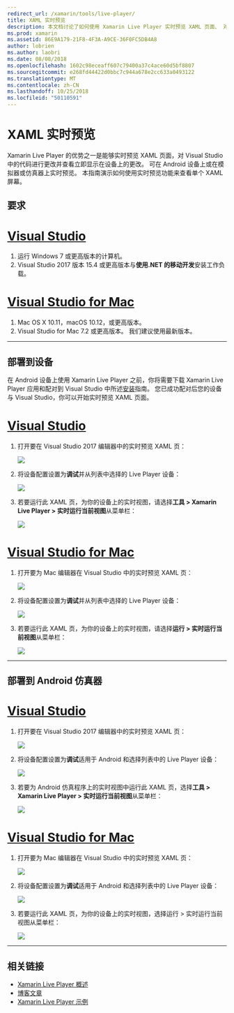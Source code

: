 ```yaml
---
redirect_url: /xamarin/tools/live-player/
title: XAML 实时预览
description: 本文档讨论了如何使用 Xamarin Live Player 实时预览 XAML 页面、 对 XAML，进行更改并查看立即出现在设备上的更改。
ms.prod: xamarin
ms.assetid: 86E9A179-21F8-4F3A-A9CE-36F0FC5DB4A8
author: lobrien
ms.author: laobri
ms.date: 08/08/2018
ms.openlocfilehash: 1602c98eceaff607c79400a37c4ace60d5bf8807
ms.sourcegitcommit: e268fd44422d0bbc7c944a678e2cc633a0493122
ms.translationtype: MT
ms.contentlocale: zh-CN
ms.lasthandoff: 10/25/2018
ms.locfileid: "50110591"
---
```

# <a name="xaml-live-previewing"></a>XAML 实时预览

Xamarin Live Player 的优势之一是能够实时预览 XAML 页面，对 Visual Studio 中的代码进行更改并查看立即显示在设备上的更改。 可在 Android 设备上或在模拟器或仿真器上实时预览。 本指南演示如何使用实时预览功能来查看单个 XAML 屏幕。

## <a name="requirements"></a>要求

# <a name="visual-studiotabwindows"></a>[Visual Studio](#tab/windows)

1. 运行 Windows 7 或更高版本的计算机。
2. Visual Studio 2017 版本 15.4 或更高版本与**使用.NET 的移动开发**安装工作负载。

# <a name="visual-studio-for-mactabmacos"></a>[Visual Studio for Mac](#tab/macos)

1. Mac OS X 10.11，macOS 10.12，或更高版本。
2. Visual Studio for Mac 7.2 或更高版本。 我们建议使用最新版本。

-----

<a name="deploydevice" />

## <a name="deploying-to-device"></a>部署到设备

在 Android 设备上使用 Xamarin Live Player 之前，你将需要下载 Xamarin Live Player 应用和配对到 Visual Studio 中所述[安装](~/tools/live-player/install.md)指南。 您已成功配对后您的设备与 Visual Studio，你可以开始实时预览 XAML 页面。 

# <a name="visual-studiotabwindows"></a>[Visual Studio](#tab/windows)

1. 打开要在 Visual Studio 2017 编辑器中的实时预览 XAML 页：

    ![](live-view-images/vs-image1.png)

2. 将设备配置设置为**调试**并从列表中选择的 Live Player 设备：

    ![](live-view-images/vs-image2.png)

3. 若要运行此 XAML 页，为你的设备上的实时视图，请选择**工具 > Xamarin Live Player > 实时运行当前视图**从菜单栏：

    ![](live-view-images/vs-image3.png)

# <a name="visual-studio-for-mactabmacos"></a>[Visual Studio for Mac](#tab/macos)

1. 打开要为 Mac 编辑器在 Visual Studio 中的实时预览 XAML 页：

    ![](live-view-images/image1.png)

2. 将设备配置设置为**调试**并从列表中选择的 Live Player 设备：

    ![](live-view-images/image2.png)

3. 若要运行此 XAML 页，为你的设备上的实时视图，请选择**运行 > 实时运行当前视图**从菜单栏：

    ![](live-view-images/image3.png)

-----

## <a name="deploying-to-android-emulator"></a>部署到 Android 仿真器

# <a name="visual-studiotabwindows"></a>[Visual Studio](#tab/windows)

1. 打开要在 Visual Studio 2017 编辑器中的实时预览 XAML 页：

    ![](live-view-images/vs-image1.png)

2. 将设备配置设置为**调试**适用于 Android 和选择列表中的 Live Player 设备：

    ![](live-view-images/vs-image4.png)

3. 若要为 Android 仿真程序上的实时视图中运行此 XAML 页，选择**工具 > Xamarin Live Player > 实时运行当前视图**从菜单栏：

    ![](live-view-images/vs-image3.png)

# <a name="visual-studio-for-mactabmacos"></a>[Visual Studio for Mac](#tab/macos)

1. 打开要为 Mac 编辑器在 Visual Studio 中的实时预览 XAML 页：

    ![](live-view-images/image7.png)

2. 将设备配置设置为**调试**适用于 Android 和选择列表中的 Live Player 设备：

    ![](live-view-images/image6.png)

3. 若要运行此 XAML 页，为你的设备上的实时视图，选择运行 > 实时运行当前视图从菜单栏：

    ![](live-view-images/image3.png)

-----

## <a name="related-links"></a>相关链接

- [Xamarin Live Player 概述](https://xamarin.com/live)
- [博客文章](https://blog.xamarin.com/live-player/)
- [Xamarin Live Player 示例](~/tools/live-player/samples.md)
